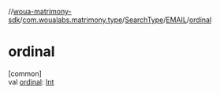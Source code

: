 //[woua-matrimony-sdk](../../../../index.md)/[com.woualabs.matrimony.type](../../index.md)/[SearchType](../index.md)/[EMAIL](index.md)/[ordinal](ordinal.md)

# ordinal

[common]\
val [ordinal](ordinal.md): [Int](https://kotlinlang.org/api/latest/jvm/stdlib/kotlin/-int/index.html)
